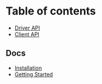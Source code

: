 # Table of contents

* [Driver API](README.md)
* [Client API](client-api.md)

## Docs

* [Installation](docs/installation.md)
* [Getting Started](docs/getting-started.md)

